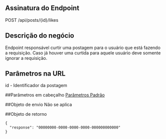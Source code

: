 ## Assinatura do Endpoint

POST /api/posts/{id}/likes

## Descrição do negócio
Endpoint responsável curtir uma postagem para o usuário que está fazendo a requisição. Caso já houver uma curtida para aquele usuário deve somente ignorar a requisição.

## Parâmetros na URL
id - Identificador da postagem

##Parâmetros em cabeçalho
[Parâmetros Padrão](/API-\(Endpoints\)/Parâmetros-Padrão)

##Objeto de envio
Não se aplica

##Objeto de retorno

```
{
  "response": "00000000-0000-0000-0000-000000000000"
}
```